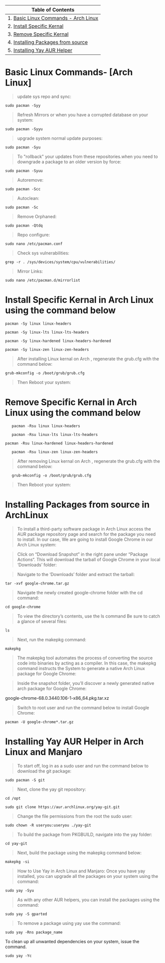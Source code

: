 | Table of Contents                                                                                                                                    |
| ---------------------------------------------------------------------------------------------------------------------------------------------------- |
| 1. [Basic Linux Commands - Arch Linux](https://github.com/mskDev0092/Basic-Linux-Admin-Commands#basic-linux-commands--arch-linux)                    |
| 2. [Install Specific Kernal](https://github.com/mskDev0092/Basic-Linux-Admin-Commands#install-specific-kernal-in-arch-linux-using-the-command-below) |
| 3. [Remove Specific Kernal](https://github.com/mskDev0092/Basic-Linux-Admin-Commands#remove-specific-kernal-in-arch-linux-using-the-command-below)   |
| 4. [Installing Packages from source](https://github.com/mskDev0092/Basic-Linux-Admin-Commands#installing-packages-from-source-in-archlinux)          |
| 5. [Installing Yay AUR Helper](https://github.com/mskDev0092/Basic-Linux-Admin-Commands#installing-yay-aur-helper-in-arch-linux-and-manjaro)                                  |
# Basic Linux Commands- [Arch Linux]

> update sys repo and sync:
```properties
sudo pacman -Syy   
```
> Refresh Mirrors or when you have a corrupted database on your system:
```properties
sudo pacman -Syyu 
```
> upgrade system normal update purposes:
```properties
sudo pacman -Syu   
```
> To "rollback" your updates from these repositories.when you need to downgrade a package to an older version by force:
```properties
sudo pacman -Syuu
```
> Autoremove:
```properties
sudo pacman -Scc 
```
> Autoclean:
```properties
sudo pacman -Sc    
```
> Remove Orphaned:
```properties
sudo pacman -Qtdq  
```
> Repo configure:
```properties
sudo nano /etc/pacman.conf 
```
> Check sys vulnerabilities:
```properties
grep -r . /sys/devices/system/cpu/vulnerabilities/ 
```
> Mirror Links:
```properties
sudo nano /etc/pacman.d/mirrorlist  
```



# Install Specific Kernal in Arch Linux using the command below

```properties
pacman -Sy linux linux-headers
```
```properties
pacman -Sy linux-lts linux-lts-headers
```
```properties
pacman -Sy linux-hardened linux-headers-hardened
```
```properties
pacman -Sy linux-zen linux-zen-headers
```
> After installing Linux kernal on Arch , regenerate the grub.cfg with the command below:
```properties
grub-mkconfig -o /boot/grub/grub.cfg
```
>Then Reboot your system:




# Remove Specific Kernal in Arch Linux using the command below

```properties
   pacman -Rsu linux linux-headers
```
```properties
   pacman -Rsu linux-lts linux-lts-headers
```
```properties
pacman -Rsu linux-hardened linux-headers-hardened
```
```properties
   pacman -Rsu linux-zen linux-zen-headers
```

>After removing Linux kernal on Arch , regenerate the grub.cfg with the command below:

```properties
   grub-mkconfig -o /boot/grub/grub.cfg
```
>Then Reboot your system:


# Installing Packages from source in ArchLinux

> To install a third-party software package in
Arch Linux access the AUR package repository
page and search for the package you need to install. 
In our case, We are going to install Google
Chrome in our Arch Linux system:

> Click on “Download Snapshot” in the right pane under
“Package Actions“. This will download the tarball of Google Chrome 
in your local ‘Downloads’ folder:

> Navigate to the ‘Downloads’ folder and extract the tarball:
```properties
tar -xvf google-chrome.tar.gz
```

> Navigate the newly created google-chrome folder with the cd command:
```properties
cd google-chrome
```
> To view the directory’s contents, use the ls command
 Be sure to catch a glance of several files:
```properties
ls
```
> Next, run the makepkg command:
```properties
makepkg
```
> The makepkg tool automates the process of converting the source code 
into binaries by acting as a compiler. In this case,
the makepkg command instructs the System to generate a 
native Arch Linux package for Google Chrome:

> Inside the snapshot folder, you’ll discover a newly generated
native arch package for Google Chrome:

google-chrome-68.0.3440.106-1-x86_64.pkg.tar.xz

> Switch to root user and run the command below to install Google Chrome:

```properties
pacman -U google-chrome*.tar.gz
```

# Installing Yay AUR Helper in Arch Linux and Manjaro

> To start off, log in as a sudo user and run the command below to download the git package:

```properties
sudo pacman -S git    
```
> Next, clone the yay git repository:

```properties
cd /opt
```
```properties
sudo git clone https://aur.archlinux.org/yay-git.git 
```
> Change the file permissions from the root the sudo user:
```properties
sudo chown -R useryou:useryou ./yay-git    
```
> To build the package from PKGBUILD, navigate into the yay folder:
```properties
cd yay-git
```
> Next, build the package using the makepkg command below:
```properties
makepkg -si    
```
> How to Use Yay in Arch Linux and Manjaro:
> Once you have yay installed, you can upgrade all the packages on your system using the command:
```properties
sudo yay -Syu    
```
> As with any other AUR helpers, you can install the packages using the command:
```properties
sudo yay -S gparted   
```
> To remove a package using yay use the command:
```properties
sudo yay -Rns package_name   
```

To clean up all unwanted dependencies on your system, issue the command.
```properties
sudo yay -Yc
```






